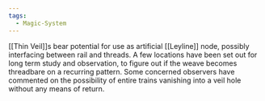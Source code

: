 ```yaml
---
tags:
  - Magic-System
---
```

[[Thin Veil]]s bear potential for use as artificial [[Leyline]] node, possibly interfacing between rail and threads.
A few locations have been set out for long term study and observation, to figure out if the weave becomes threadbare on a recurring pattern.
Some concerned observers have commented on the possibility of entire trains vanishing into a veil hole without any means of return.